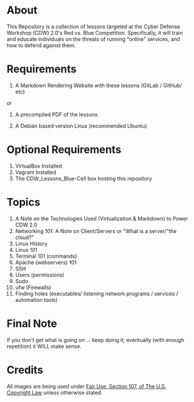 About
=====
This Repository is a collection of lessons targeted at the Cyber Defense Workshop (CDW) 2.0's Red vs. Blue Competition.
Specifically, it will train and educate individuals on the threats of running "online" services, and how to defend against them.

Requirements
============
1. A Markdown Rendering Website with these lessons (GitLab / GitHub/ etc)

or

1. A precompiled PDF of the lessons

2. A Debian based version Linux (recommended Ubuntu) 

Optional Requirements
=====================
1. VirtualBox Installed
2. Vagrant Installed
3. The CDW_Lessons_Blue-Cell box hosting this repository

Topics
======
1. A Note on the Technologies Used (Virtualization & Markdown) to Power CDW 2.0 
2. Networking 101: A Note on Client/Servers or "What is a server/"the cloud?"
3. Linux History
4. Linux 101
 1. Terminal 101 (commands)
 2. Apache (webservers) 101
 3. SSH
 4. Users (permissions)
 5. Sudo
 6. ufw (Firewalls)
 7. Finding holes (executables/ listening network programs / services / automation tools)

Final Note
==========
If you don't get what is going on ... keep doing it; eventually (with enough repetition) it WILL make sense.

Credits
=======
All images are being used under [Fair Use, Section 107, of The U.S. Copyright Law](http://www.copyright.gov/fls/fl102.html) unless otherwise stated.
